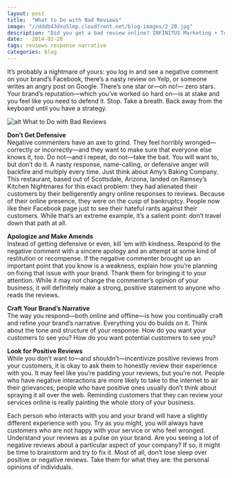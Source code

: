 ```yaml
---
layout: post
title:  "What to Do with Bad Reviews"
image: "//dddb43dxo5lmp.cloudfront.net/blog-images/2_20.jpg"
description: "Did you get a bad review online? INFINITUS Marketing + Technology shares what you should do about it."
date:   2014-02-20
tags: reviews response narrative
categories: blog
---
```


It’s probably a nightmare of yours: you log in and see a negative comment on your brand’s Facebook, there’s a nasty review on Yelp, or someone writes an angry post on Google. There’s one star or—oh no!— zero stars. Your brand’s reputation—which you’ve worked so hard on—is at stake and you feel like you need to defend it.  Stop. Take a breath. Back away from the keyboard until you have a strategy.

![alt What to Do with Bad Reviews](//dddb43dxo5lmp.cloudfront.net/blog-images/tumblr_mfdkpcj8qG1ribnwko1_500.gif "What to Do with Bad Reviews")

**Don’t Get Defensive**<br/>
Negative commenters have an axe to grind.  They feel horribly wronged—correctly or incorrectly—and they want to make sure that everyone else knows it, too. Do not—and I repeat, do not—take the bait. You will want to, but don’t do it.  A nasty response, name-calling, or defensive anger will backfire and multiply every time. Just think about Amy’s Baking Company. This restaurant, based out of Scottsdale, Arizona, landed on Ramsey’s Kitchen Nightmares for this exact problem: they had alienated their customers by their belligerently angry online responses to reviews. Because of their online presence, they were on the cusp of bankruptcy. People now like their Facebook page just to see their hateful rants against their customers. While that’s an extreme example, it’s a salient point: don’t travel down that path at all.

**Apologize and Make Amends**<br/>
Instead of getting defensive or even, kill ‘em with kindness. Respond to the negative comment with a sincere apology and an attempt at some kind of restitution or recompense. If the negative commenter brought up an important point that you know is a weakness, explain how you’re planning on fixing that issue with your brand. Thank them for bringing it to your attention. While it may not change the commenter’s opinion of your business, it will definitely make a strong, positive statement to anyone who reads the reviews.

**Craft Your Brand’s Narrative**<br/>
The way you respond—both online and offline—is how you continually craft and refine your brand’s narrative.  Everything you do builds on it. Think about the tone and structure of your response. How do you want your customers to see you? How do you want potential customers to see you?  

**Look for Positive Reviews**<br/>
While you don’t want to—and shouldn’t—incentivize positive reviews from your customers, it is okay to ask them to honestly review their experience with you. It may feel like you’re padding your reviews, but you’re not. People who have negative interactions are more likely to take to the internet to air their grievances; people who have positive ones usually don’t think about spraying it all over the web. Reminding customers that they can review your services online is really painting the whole story of your business.
 
Each person who interacts with you and your brand will have a slightly different experience with you. Try as you might, you will always have customers who are not happy with your service or who feel wronged. Understand your reviews as a pulse on your brand. Are you seeing a lot of negative reviews about a particular aspect of your company? If so, it might be time to brainstorm and try to fix it. Most of all, don’t lose sleep over positive or negative reviews. Take them for what they are: the personal opinions of individuals.